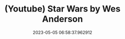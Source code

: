 ---
date: 2023-05-05 06:58:37.962912
link:
  source: web
  source_url: https://roytang.net
  text: (Youtube) Star Wars by Wes Anderson
  url: https://www.youtube.com/watch?v=d-8DT5Q8kzI
source: web
syndicated:
- type: mastodon
  url: https://indieweb.social/users/roytang/statuses/110314777405483116
- type: twitter
  url: https://twitter.com/roytang/status/1654380065495597057/
tags:
- starwars
title: (Youtube) Star Wars by Wes Anderson
---
